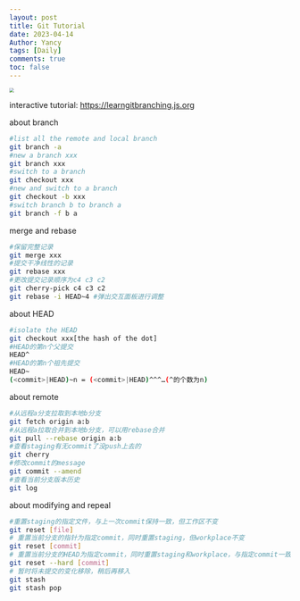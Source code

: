 ```yaml
---
layout: post
title: Git Tutorial
date: 2023-04-14
Author: Yancy
tags: [Daily]
comments: true
toc: false
---
```


<img src="https://i.postimg.cc/RVrM69ts/Snipaste-2023-04-15-23-34-35.jpg" style="zoom:50%;" />

interactive tutorial: https://learngitbranching.js.org

about branch

```bash
#list all the remote and local branch
git branch -a
#new a branch xxx
git branch xxx
#switch to a branch
git checkout xxx
#new and switch to a branch
git checkout -b xxx
#switch branch b to branch a
git branch -f b a
```

merge and rebase

```bash
#保留完整记录
git merge xxx
#提交干净线性的记录
git rebase xxx
#更改提交记录顺序为c4 c3 c2
git cherry-pick c4 c3 c2
git rebase -i HEAD~4 #弹出交互面板进行调整
```

about HEAD

```bash
#isolate the HEAD 
git checkout xxx[the hash of the dot]
#HEAD的第n个父提交
HEAD^
#HEAD的第n个祖先提交
HEAD~
(<commit>|HEAD)~n = (<commit>|HEAD)^^^…(^的个数为n)
```

about remote

```bash
#从远程a分支拉取到本地b分支
git fetch origin a:b
#从远程a拉取合并到本地b分支，可以用rebase合并
git pull --rebase origin a:b 
#查看staging有无commit了没push上去的
git cherry
#修改commit的message
git commit --amend
#查看当前分支版本历史
git log
```

about modifying and repeal

```bash
#重置staging的指定文件，与上一次commit保持一致，但工作区不变
git reset [file]
# 重置当前分支的指针为指定commit，同时重置staging，但workplace不变
git reset [commit]
# 重置当前分支的HEAD为指定commit，同时重置staging和workplace，与指定commit一致
git reset --hard [commit]
# 暂时将未提交的变化移除，稍后再移入
git stash
git stash pop
```

